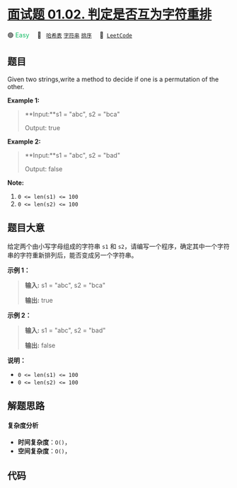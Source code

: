 # [面试题 01.02. 判定是否互为字符重排](https://leetcode.cn/problems/check-permutation-lcci)

🟢 <font color=#15bd66>Easy</font>&emsp; 🔖&ensp; [`哈希表`](/leetcode-js/outline/tag/hash-table.md) [`字符串`](/leetcode-js/outline/tag/string.md) [`排序`](/leetcode-js/outline/tag/sorting.md)&emsp; 🔗&ensp;[`LeetCode`](https://leetcode.cn/problems/check-permutation-lcci)

## 题目

Given two strings,write a method to decide if one is a permutation of the
other.

**Example 1:**

> 
> 
> 
> 
> 
> **Input:**s1 = "abc", s2 = "bca"
> 
> Output: true

**Example 2:**

> 
> 
> 
> 
> 
> **Input:**s1 = "abc", s2 = "bad"
> 
> Output: false
> 
> 

**Note:**

  1. `0 <= len(s1) <= 100 `
  2. `0 <= len(s2) <= 100`


## 题目大意

给定两个由小写字母组成的字符串 `s1` 和 `s2`，请编写一个程序，确定其中一个字符串的字符重新排列后，能否变成另一个字符串。

**示例 1：**

> 
> 
> 
> 
> 
> **输入:** s1 = "abc", s2 = "bca"
> 
> **输出:** true 
> 
> 

**示例 2：**

> 
> 
> 
> 
> 
> **输入:** s1 = "abc", s2 = "bad"
> 
> **输出:** false
> 
> 

**说明：**

  * `0 <= len(s1) <= 100 `
  * `0 <= len(s2) <= 100 `


## 解题思路

#### 复杂度分析

- **时间复杂度**：`O()`，
- **空间复杂度**：`O()`，

## 代码

```javascript

```